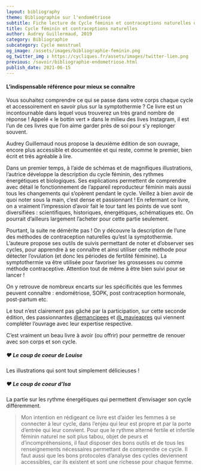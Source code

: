 ```yaml
---
layout: bibliography
theme: Bibliographie sur l'endométriose
subtitle: Fiche lecture de Cycle féminin et contraceptions naturelles d'Audrey Guillermaud
title: Cycle féminin et contraceptions naturelles
author: Audrey Guillermaud, 2019
category: Bibliographie
subcategory: Cycle menstruel
og_image: /assets/images/bibliographie-feminin.png
og_twitter_img : https://cycliques.fr/assets/images/twitter-lien.png
previous: /savoir/bibliographie-endometriose.html
publish_date: 2021-06-15
---
```

#### L’indispensable référence pour mieux se connaître
Vous souhaitez comprendre ce qui se passe dans votre corps chaque cycle et accessoirement en savoir plus sur la symptothermie ? Ce livre est un incontournable dans lequel vous trouverez un très grand nombre de réponse ! Appelé « le bottin vert » dans le milieu des lives Instagram, il est l’un de ces livres que l’on aime garder près de soi pour s’y replonger souvent. 

Audrey Guillemaud nous propose la deuxième édition de son ouvrage, encore plus accessible et documentée et qui reste, comme le premier, bien écrit et très agréable à lire.

Dans un premier temps, à l’aide de schémas et de magnifiques illustrations, l’autrice développe la description du cycle féminin, des rythmes énergétiques et biologiques.
Ses explications permettent de comprendre avec détail le fonctionnement de l’appareil reproducteur féminin mais aussi tous les changements qui s’opèrent pendant le cycle. Veillez à bien avoir de quoi noter sous la main, c’est dense et passionnant ! En refermant ce livre, on a vraiment l’impression d’avoir fait le tour tant les points de vue sont diversifiées : scientifiques, historiques, énergétiques, schématiques etc. On pourrait d’ailleurs largement l’acheter pour cette partie seulement.

Pourtant, la suite ne démérite pas ! On y découvre la description de l’une des méthodes de contraception naturelles qu’est la symptothermie. L’auteure propose ses outils de suivis permettant de noter et d’observer ses cycles, pour apprendre à se connaître et ainsi utiliser cette méthode pour détecter l’ovulation (et donc les périodes de fertilité féminine). La symptothermie va être utilisée pour favoriser les grossesses ou comme méthode contraceptive. Attention tout de même à être bien suivi pour se lancer !

On y retrouve de nombreux encarts sur les spécificités que les femmes peuvent connaître : endométriose, SOPK, post contraception hormonale, post-partum etc.

Le tout n’est clairement pas gâché par la participation, sur cette seconde édition, des passionnantes [@emancipees](https://www.instagram.com/emancipees/) et [@_mavieapres](https://www.instagram.com/_mavieapres/) qui viennent compléter l’ouvrage avec leur expertise respective.

C’est vraiment un beau livre à avoir (ou offrir) pour permettre de renouer avec son corps et son cycle.

##### ♥ Le coup de coeur de Louise
Les illustrations qui sont tout simplement délicieuses !

##### ♥ Le coup de coeur d’Isa
La partie sur les rythme énergétiques qui permettent d’envisager son cycle différemment.

>Mon intention en rédigeant ce livre est d’aider les femmes à se connecter à leur cycle, dans l’enjeu qui leur est propre et par la porte d’entrée qui leur convient. Pour que le rythme alterné fertile et infertile féminin naturel ne soit plus tabou, objet de peurs et d’incompréhensions, il faut disposer des bons outils et de tous les renseignements nécessaires permettant de comprendre ce cycle. Il faut aussi que les bons protocoles d’analyse des cycles deviennent accessibles, car ils existent et sont une richesse pour chaque femme.